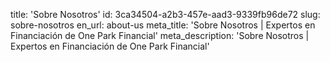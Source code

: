 title: 'Sobre Nosotros'
id: 3ca34504-a2b3-457e-aad3-9339fb96de72
slug: sobre-nosotros
en_url: about-us
meta_title: 'Sobre Nosotros | Expertos en Financiación de One Park Financial'
meta_description: 'Sobre Nosotros | Expertos en Financiación de One Park Financial'